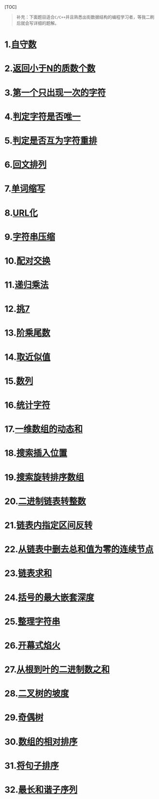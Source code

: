 [TOC]

>   补充：下面题目适合`C/C++`并且熟悉出街数据结构的编程学习者，等我二刷后就会写详细的题解。

# 1.[自守数](https://www.nowcoder.com/practice/88ddd31618f04514ae3a689e83f3ab8e?tpId=37&&tqId=21322&rp=1&ru=/ta/huawei&qru=/ta/huawei/question-ranking)

# 2.[返回小于N的质数个数](https://www.nowcoder.com/practice/9e7a88d6a00e404c8418602515a5046c?tpId=182&&tqId=34812&rp=1&ru=/ta/exam-all&qru=/ta/exam-all/question-ranking)

# 3.[第一个只出现一次的字符](https://www.nowcoder.com/practice/1c82e8cf713b4bbeb2a5b31cf5b0417c?tpId=188&&tqId=38575&rp=1&ru=/activity/oj&qru=/ta/job-code-high-week/question-ranking)

# 4.[判定字符是否唯一](https://leetcode.cn/problems/is-unique-lcci/)

# 5.[判定是否互为字符重排](https://leetcode.cn/problems/check-permutation-lcci/)

# 6.[回文排列](https://leetcode.cn/problems/palindrome-permutation-lcci/)

# 7.[单词缩写](https://www.nowcoder.com/practice/af2c953f9fc8464fa0e3252da8eb4131?tpId=182&&tqId=34861&rp=1&ru=/ta/exam-all&qru=/ta/exam-all/question-ranking)

# 8.[URL化](https://leetcode.cn/problems/string-to-url-lcci/)

# 9.[字符串压缩](https://leetcode.cn/problems/compress-string-lcci/)

# 10.[配对交换](https://leetcode.cn/problems/exchange-lcci/)

# 11.[递归乘法](https://leetcode.cn/problems/recursive-mulitply-lcci/)

# 12.[挑7](https://www.nowcoder.com/practice/ba241b85371c409ea01ac0aa1a8d957b?tpId=37&&tqId=21278&rp=1&ru=/ta/huawei&qru=/ta/huawei/question-ranking)

# 13.[阶乘尾数](https://leetcode.cn/problems/factorial-zeros-lcci/)

# 14.[取近似值](https://www.nowcoder.com/practice/3ab09737afb645cc82c35d56a5ce802a?tpId=37&&tqId=21230&rp=1&ru=/ta/huawei&qru=/ta/huawei/question-ranking)

# 15.[数列](https://www.nowcoder.com/practice/1843c3b052984e3f98c68935ea3c0d79?tpId=182&&tqId=34866&rp=1&ru=/ta/exam-all&qru=/ta/exam-all/question-ranking)

# 16.[统计字符](https://www.nowcoder.com/practice/539054b4c33b4776bc350155f7abd8f5?tpId=37&&tqId=21263&rp=1&ru=/ta/huawei&qru=/ta/huawei/question-ranking)

# 17.[一维数组的动态和](https://leetcode.cn/problems/running-sum-of-1d-array/)

# 18.[搜索插入位置](https://leetcode.cn/problems/search-insert-position/)

# 19.[搜索旋转排序数组](https://leetcode.cn/problems/search-in-rotated-sorted-array/)

# 20.[二进制链表转整数](https://leetcode.cn/problems/convert-binary-number-in-a-linked-list-to-integer/)

# 21.[链表内指定区间反转](https://www.nowcoder.com/practice/b58434e200a648c589ca2063f1faf58c?tpId=188&&tqId=38555&rp=1&ru=/activity/oj&qru=/ta/job-code-high-week/question-ranking)

# 22.[从链表中删去总和值为零的连续节点](https://leetcode.cn/problems/remove-zero-sum-consecutive-nodes-from-linked-list/)

# 23.[链表求和](https://leetcode.cn/problems/sum-lists-lcci/)

# 24.[括号的最大嵌套深度](https://leetcode.cn/problems/maximum-nesting-depth-of-the-parentheses/)

# 25.[整理字符串](https://leetcode.cn/problems/make-the-string-great/)

# 26.[开幕式焰火](https://leetcode.cn/problems/sZ59z6/)

# 27.[从根到叶的二进制数之和](https://leetcode.cn/problems/sum-of-root-to-leaf-binary-numbers/)

# 28.[二叉树的坡度](https://leetcode.cn/problems/binary-tree-tilt/)

# 29.[奇偶树](https://leetcode.cn/problems/even-odd-tree/)

# 30.[数组的相对排序](https://leetcode.cn/problems/relative-sort-array/)

# 31.[将句子排序](https://leetcode.cn/problems/sorting-the-sentence/)

# 32.[最长和谐子序列](https://leetcode.cn/problems/longest-harmonious-subsequence/)